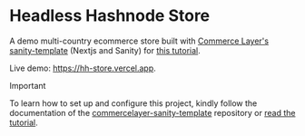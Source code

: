 # Headless Hashnode Store

A demo multi-country ecommerce store built with [Commerce Layer's sanity-template](https://github.com/commercelayer/commercelayer-sanity-template) (Nextjs and Sanity) for [this tutorial](https://hashnode.com/blog/integrating-hashnode-headless-cms-with-ecommerce-platforms-for-content-driven-commerce).

Live demo: <https://hh-store.vercel.app>.

> [!IMPORTANT]  
>
> To learn how to set up and configure this project, kindly follow the documentation of the [commercelayer-sanity-template](https://github.com/commercelayer/commercelayer-sanity-template/blob/main/README.md) repository or [read the tutorial](#).
